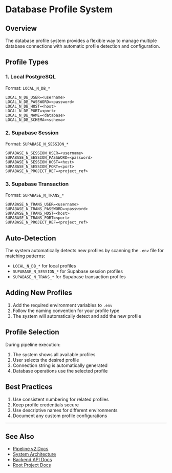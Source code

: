 # Database Profile System

## Overview
The database profile system provides a flexible way to manage multiple database connections with automatic profile detection and configuration.

## Profile Types

### 1. Local PostgreSQL
Format: `LOCAL_N_DB_*`
```env
LOCAL_N_DB_USER=<username>
LOCAL_N_DB_PASSWORD=<password>
LOCAL_N_DB_HOST=<host>
LOCAL_N_DB_PORT=<port>
LOCAL_N_DB_NAME=<database>
LOCAL_N_DB_SCHEMA=<schema>
```

### 2. Supabase Session
Format: `SUPABASE_N_SESSION_*`
```env
SUPABASE_N_SESSION_USER=<username>
SUPABASE_N_SESSION_PASSWORD=<password>
SUPABASE_N_SESSION_HOST=<host>
SUPABASE_N_SESSION_PORT=<port>
SUPABASE_N_PROJECT_REF=<project_ref>
```

### 3. Supabase Transaction
Format: `SUPABASE_N_TRANS_*`
```env
SUPABASE_N_TRANS_USER=<username>
SUPABASE_N_TRANS_PASSWORD=<password>
SUPABASE_N_TRANS_HOST=<host>
SUPABASE_N_TRANS_PORT=<port>
SUPABASE_N_PROJECT_REF=<project_ref>
```

## Auto-Detection
The system automatically detects new profiles by scanning the `.env` file for matching patterns:
- `LOCAL_N_DB_*` for local profiles
- `SUPABASE_N_SESSION_*` for Supabase session profiles
- `SUPABASE_N_TRANS_*` for Supabase transaction profiles

## Adding New Profiles
1. Add the required environment variables to `.env`
2. Follow the naming convention for your profile type
3. The system will automatically detect and add the new profile

## Profile Selection
During pipeline execution:
1. The system shows all available profiles
2. User selects the desired profile
3. Connection string is automatically generated
4. Database operations use the selected profile

## Best Practices
1. Use consistent numbering for related profiles
2. Keep profile credentials secure
3. Use descriptive names for different environments
4. Document any custom profile configurations

---

## See Also
- [Pipeline v2 Docs](README.md)
- [System Architecture](system.md)
- [Backend API Docs](../../api/docs/README.md)
- [Root Project Docs](../../../docs/README.md)
